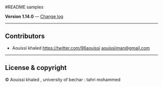 #README samples

**Version 1.14.0** — [Change log](CHANGELOG.md)

---

## Contributors

- Aouissi khaled <https://twitter.com/96aouissi>
                 <aouissiiman@gmail.com>
  

---

## License & copyright

© Aouissi khaled , university of bechar : tahri mohammed 
